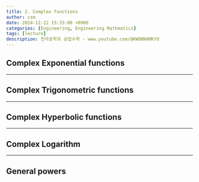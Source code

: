 ```yaml
---
title: 2. Complex functions
author: csm
date: 2024-12-22 15:33:00 +0900
categories: [Engineering, Engineering Mathmatics]
tags: [lecture]
description: 전자공학과 공업수학 - www.youtube.com/@KWONNAMKYU
---
```


## Complex Exponential functions
---
## Complex Trigonometric functions
---
## Complex Hyperbolic functions
---
## Complex Logarithm
---
## General powers